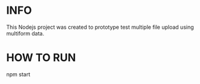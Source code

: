 # INFO

This Nodejs project was created to prototype test multiple file upload using multiform data.

# HOW TO RUN

npm start
